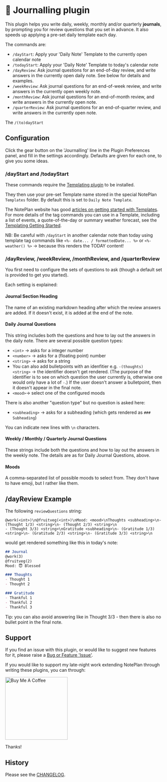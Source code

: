 # 💭 Journalling plugin
This plugin helps you write daily, weekly, monthly and/or quarterly **journals**, by prompting you for review questions that you set in advance. It also speeds up applying a pre-set daily template each day.

The commands are:
- `/dayStart`: Apply your 'Daily Note' Template to the currently open calendar note
- `/todayStart`: Apply your 'Daily Note' Template to today's calendar note
- `/dayReview`: Ask journal questions for an end-of-day review, and write answers in the currently open daily note. See below for details and examples.
- `/weekReview`: Ask journal questions for an end-of-week review, and write answers in the currently open weekly note.
- `/monthReview`: Ask journal questions for an end-of-month review, and write answers in the currently open note.
- `/quarterReview`: Ask journal questions for an end-of-quarter review, and write answers in the currently open note.

The `/(to)dayStart` 

## Configuration
Click the gear button on the 'Journalling' line in the Plugin Preferences panel, and fill in the settings accordingly. Defaults are given for each one, to give you some ideas.

### /dayStart and /todayStart
These commands require the [Templating plugin](https://github.com/NotePlan/plugins/tree/main/np.Templating/) to be installed.

They then use your pre-set Template name stored in the special NotePlan `Templates` folder. By default this is set to `Daily Note Template`.

The NotePlan website has good [articles on getting started with Templates](https://help.noteplan.co/article/136-templates). For more details of the tag commands you can use in a Template, including a list of events, a quote-of-the-day or summary weather forecast, see the [Templating Getting Started](https://nptemplating-docs.netlify.app/docs/templating-basics/getting-started). 

NB: Be careful with `/dayStart` in another calendar note than today using template tag commands like `<%- date... / formattedDate... %>` or `<%- weather() %>` -> because this renders the TODAY content!  

### /dayReview, /weekReview, /monthReview, and /quarterReview
You first need to configure the sets of questions to ask (though a default set is provided to get you started).

Each setting is explained:

#### Journal Section Heading
The name of an existing markdown heading after which the review answers are added. If it doesn't exist, it is added at the end of the note.

#### Daily Journal Questions
This string includes both the questions and how to lay out the answers in the daily note. There are several possible question types:
- `<int>` -> asks for a integer number
- `<number>` -> asks for a (floating point) number
- `<string>` -> asks for a string
- You can also add bulletpoints with an idenfitier e.g. `-(thoughts) <string>` -> the identifier doesn't get rendered. (The purpose of the identifier is to see on which question the user currently is, otherwise one would only have a lot of `-`.) If the user doesn't answer a bulletpoint, then it doesn't appear in the final note.
- `<mood>`-> select one of the configured moods

There is also another "question type" but no question is asked here:
- `<subheading>` -> asks for a subheading (which gets rendered as `### Subheading`)

You can indicate new lines with `\n` characters.

#### Weekly / Monthly / Quarterly Journal Questions
These strings include both the questions and how to lay out the answers in the weekly note.  The details are as for Daily Journal Questions, above.

#### Moods
A comma-separated list of possible moods to select from.  They don't have to have emoji, but I rather like them.

## /dayReview Example
The following `reviewQuestions` string:  
```
@work(<int>)\n@fruitveg(<int>)\nMood: <mood>\nThoughts <subheading>\n- (Thought 1/3) <string>\n- (Thought 2/3) <string>\n
- (Thought 3/3) <string>\nGratitude <subheading>\n- (Gratitude 1/3) <string>\n- (Gratitude 2/3) <string>\n- (Gratitude 3/3) <string>\n
```
would get rendered something like this in today's note:  

```markdown
## Journal
@work(3)
@fruitveg(2)
Mood: 😇 Blessed

### Thoughts
- Thought 1
- Thought 2

### Gratitude
- Thankful 1
- Thankful 2
- Thankful 3
```
Tip: you can also avoid answering like in Thought 3/3 - then there is also no bullet point in the final note.

## Support
If you find an issue with this plugin, or would like to suggest new features for it, please raise a [Bug or Feature 'Issue'](https://github.com/NotePlan/plugins/issues).

If you would like to support my late-night work extending NotePlan through writing these plugins, you can through:

[<img width="200px" alt="Buy Me A Coffee" src="https://www.buymeacoffee.com/assets/img/guidelines/download-assets-sm-2.svg">](https://www.buymeacoffee.com/revjgc)

Thanks!

## History
Please see the [CHANGELOG](CHANGELOG.md).
